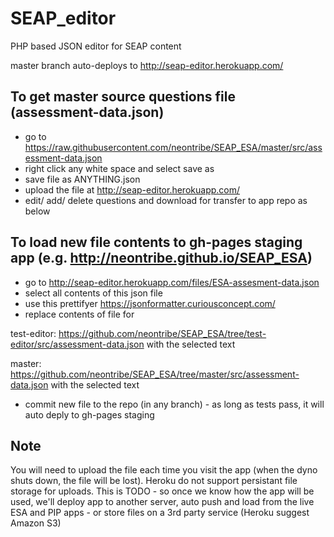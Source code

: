 # SEAP_editor
PHP based JSON editor for SEAP content

master branch auto-deploys to http://seap-editor.herokuapp.com/

## To get master source questions file (assessment-data.json)

  - go to https://raw.githubusercontent.com/neontribe/SEAP_ESA/master/src/assessment-data.json
  - right click any white space and select save as
  - save file as ANYTHING.json
  - upload the file at http://seap-editor.herokuapp.com/
  - edit/ add/ delete questions and download for transfer to app repo as below

## To load new file contents to gh-pages staging app (e.g. http://neontribe.github.io/SEAP_ESA)

  - go to http://seap-editor.herokuapp.com/files/ESA-assesment-data.json
  - select all contents of this json file
  - use this prettifyer https://jsonformatter.curiousconcept.com/
  - replace contents of file for 
      
  test-editor: https://github.com/neontribe/SEAP_ESA/tree/test-editor/src/assessment-data.json with the selected text
  
  master: https://github.com/neontribe/SEAP_ESA/tree/master/src/assessment-data.json with the selected text
  
  - commit new file to the repo (in any branch) - as long as tests pass, it will auto deply to gh-pages staging

## Note
You will need to upload the file each time you visit the app (when the dyno shuts down, the file will be lost). Heroku do not support persistant file storage for uploads. This is TODO - so once we know how the app will be used, we'll deploy app to another server, auto push and load from the live ESA and PIP apps - or store files on a 3rd party service (Heroku suggest Amazon S3)
